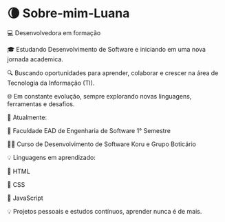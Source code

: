 # 🌘 Sobre-mim-Luana
💻 Desenvolvedora em formação 

🎓 Estudando Desenvolvimento de Software e iniciando em uma nova jornada academica.

🔍 Buscando oportunidades para aprender, colaborar e crescer na área de Tecnologia da Informação (TI).

🌐 Em constante evolução, sempre explorando novas linguagens, ferramentas e desafios.

📌 Atualmente:

📘 Faculdade EAD de Engenharia de Software 1° Semestre

👩‍💻 Curso de Desenvolvimento de Software Koru e Grupo Boticário

💡 Linguagens em aprendizado:

🔹 HTML

🔹 CSS

🔹 JavaScript

💡 Projetos pessoais e estudos contínuos, aprender nunca é de mais.

